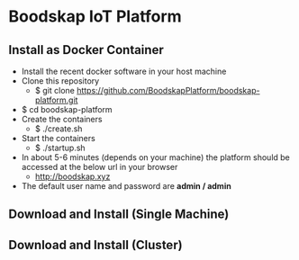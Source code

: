 # Boodskap IoT Platform

## Install as Docker Container

+ Install the recent docker software in your host machine
+ Clone this repository
    + $ git clone https://github.com/BoodskapPlatform/boodskap-platform.git
+ $ cd boodskap-platform
+ Create the containers
    + $ ./create.sh
+ Start the containers
    + $ ./startup.sh
+ In about 5-6 minutes (depends on your machine) the platform should be accessed at the below url in your browser
    + http://boodskap.xyz
+ The default user name and password are **admin / admin**

## Download and Install (Single Machine)

## Download and Install (Cluster)


